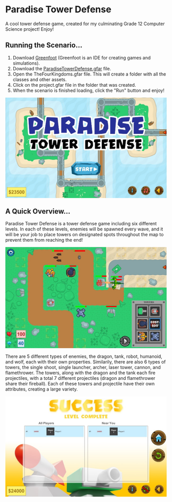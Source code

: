 # Paradise Tower Defense
 A cool tower defense game, created for my culminating Grade 12 Computer Science project! Enjoy!

## Running the Scenario...
1. Download [Greenfoot](https://www.greenfoot.org/download) (Greenfoot is an IDE for creating games and simulations).
2. Download the [ParadiseTowerDefense.gfar](ParadiseTowerDefense.gfar) file.
3. Open the TheFourKingdoms.gfar file. This will create a folder with all the classes and other assets.
4. Click on the project.gfar file in the folder that was created.
5. When the scenario is finished loading, click the "Run" button and enjoy!

<img src="images/start-screen.jpg" alt="startscreen" width="700" align="center"/>

## A Quick Overview...
Paradise Tower Defense is a tower defense game including six different levels. In each of these levels, enemies will be spawned every wave, and it will be your job to place towers on designated spots throughout the map to prevent them from reaching the end!

![Game Screen](images/in-game.jpg "Game Screen")

There are 5 different types of enemies, the dragon, tank, robot, humanoid, and wolf, each with their own properties. Similarily, there are also 6 types of towers, the single shoot, single launcher, archer, laser tower, cannon, and flamethrower. The towers, along with the dragon and the tank each fire projectiles, with a total 7 different projectiles (dragon and flamethrower share their fireball). Each of these towers and projectile have their own attributes, creating a large variety.

![End Screen](images/end-screen.jpg "End Screen")
